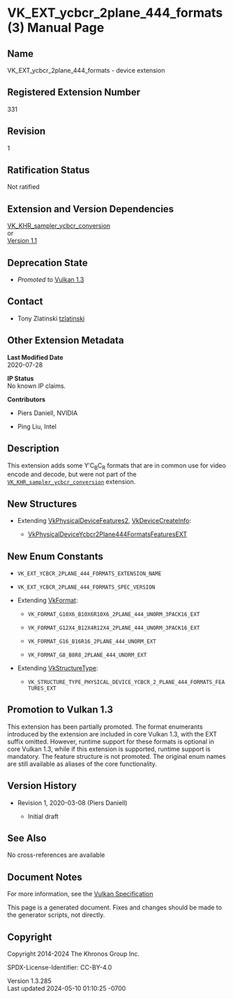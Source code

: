 # VK_EXT_ycbcr_2plane_444_formats(3) Manual Page

## Name

VK_EXT_ycbcr_2plane_444_formats - device extension



## <a href="#_registered_extension_number" class="anchor"></a>Registered Extension Number

331

## <a href="#_revision" class="anchor"></a>Revision

1

## <a href="#_ratification_status" class="anchor"></a>Ratification Status

Not ratified

## <a href="#_extension_and_version_dependencies" class="anchor"></a>Extension and Version Dependencies

[VK_KHR_sampler_ycbcr_conversion](https://registry.khronos.org/vulkan/specs/1.3-extensions/man/html/VK_KHR_sampler_ycbcr_conversion.html)  
or  
[Version 1.1](#versions-1.1)  

## <a href="#_deprecation_state" class="anchor"></a>Deprecation State

- *Promoted* to <a
  href="https://registry.khronos.org/vulkan/specs/1.3-extensions/html/vkspec.html#versions-1.3-promotions"
  target="_blank" rel="noopener">Vulkan 1.3</a>

## <a href="#_contact" class="anchor"></a>Contact

- Tony Zlatinski <a
  href="https://github.com/KhronosGroup/Vulkan-Docs/issues/new?body=%5BVK_EXT_ycbcr_2plane_444_formats%5D%20@tzlatinski%0A*Here%20describe%20the%20issue%20or%20question%20you%20have%20about%20the%20VK_EXT_ycbcr_2plane_444_formats%20extension*"
  target="_blank" rel="nofollow noopener"><em></em>tzlatinski</a>

## <a href="#_other_extension_metadata" class="anchor"></a>Other Extension Metadata

**Last Modified Date**  
2020-07-28

**IP Status**  
No known IP claims.

**Contributors**  
- Piers Daniell, NVIDIA

- Ping Liu, Intel

## <a href="#_description" class="anchor"></a>Description

This extension adds some Y′C<sub>B</sub>C<sub>R</sub> formats that are
in common use for video encode and decode, but were not part of the
[`VK_KHR_sampler_ycbcr_conversion`](https://registry.khronos.org/vulkan/specs/1.3-extensions/man/html/VK_KHR_sampler_ycbcr_conversion.html)
extension.

## <a href="#_new_structures" class="anchor"></a>New Structures

- Extending [VkPhysicalDeviceFeatures2](https://registry.khronos.org/vulkan/specs/1.3-extensions/man/html/VkPhysicalDeviceFeatures2.html),
  [VkDeviceCreateInfo](https://registry.khronos.org/vulkan/specs/1.3-extensions/man/html/VkDeviceCreateInfo.html):

  - [VkPhysicalDeviceYcbcr2Plane444FormatsFeaturesEXT](https://registry.khronos.org/vulkan/specs/1.3-extensions/man/html/VkPhysicalDeviceYcbcr2Plane444FormatsFeaturesEXT.html)

## <a href="#_new_enum_constants" class="anchor"></a>New Enum Constants

- `VK_EXT_YCBCR_2PLANE_444_FORMATS_EXTENSION_NAME`

- `VK_EXT_YCBCR_2PLANE_444_FORMATS_SPEC_VERSION`

- Extending [VkFormat](https://registry.khronos.org/vulkan/specs/1.3-extensions/man/html/VkFormat.html):

  - `VK_FORMAT_G10X6_B10X6R10X6_2PLANE_444_UNORM_3PACK16_EXT`

  - `VK_FORMAT_G12X4_B12X4R12X4_2PLANE_444_UNORM_3PACK16_EXT`

  - `VK_FORMAT_G16_B16R16_2PLANE_444_UNORM_EXT`

  - `VK_FORMAT_G8_B8R8_2PLANE_444_UNORM_EXT`

- Extending [VkStructureType](https://registry.khronos.org/vulkan/specs/1.3-extensions/man/html/VkStructureType.html):

  - `VK_STRUCTURE_TYPE_PHYSICAL_DEVICE_YCBCR_2_PLANE_444_FORMATS_FEATURES_EXT`

## <a href="#_promotion_to_vulkan_1_3" class="anchor"></a>Promotion to Vulkan 1.3

This extension has been partially promoted. The format enumerants
introduced by the extension are included in core Vulkan 1.3, with the
EXT suffix omitted. However, runtime support for these formats is
optional in core Vulkan 1.3, while if this extension is supported,
runtime support is mandatory. The feature structure is not promoted. The
original enum names are still available as aliases of the core
functionality.

## <a href="#_version_history" class="anchor"></a>Version History

- Revision 1, 2020-03-08 (Piers Daniell)

  - Initial draft

## <a href="#_see_also" class="anchor"></a>See Also

No cross-references are available

## <a href="#_document_notes" class="anchor"></a>Document Notes

For more information, see the <a
href="https://registry.khronos.org/vulkan/specs/1.3-extensions/html/vkspec.html#VK_EXT_ycbcr_2plane_444_formats"
target="_blank" rel="noopener">Vulkan Specification</a>

This page is a generated document. Fixes and changes should be made to
the generator scripts, not directly.

## <a href="#_copyright" class="anchor"></a>Copyright

Copyright 2014-2024 The Khronos Group Inc.

SPDX-License-Identifier: CC-BY-4.0

Version 1.3.285  
Last updated 2024-05-10 01:10:25 -0700
